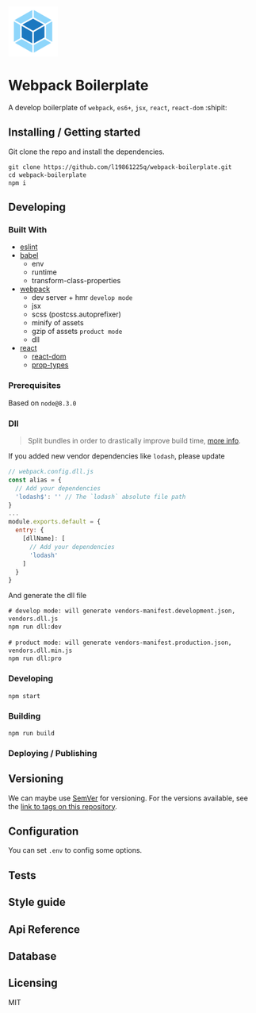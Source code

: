 <img src="./logo.svg" width="100" />

# Webpack Boilerplate

A develop boilerplate of `webpack`, `es6+`, `jsx`, `react`, `react-dom` :shipit:

## Installing / Getting started

Git clone the repo and install the dependencies.

```shell
git clone https://github.com/l19861225q/webpack-boilerplate.git
cd webpack-boilerplate
npm i
```

## Developing

### Built With
- [eslint](https://eslint.org)
- [babel](https://babeljs.io)
  - env
  - runtime
  - transform-class-properties
- [webpack](https://webpack.js.org)
  - dev server + hmr `develop mode`
  - jsx
  - scss (postcss.autoprefixer)
  - minify of assets
  - gzip of assets `product mode`
  - dll
- [react](https://reactjs.org)
  - [react-dom](https://reactjs.org/docs/react-dom.html)
  - [prop-types](https://github.com/facebook/prop-types)

### Prerequisites
Based on `node@8.3.0`

### Dll
> Split bundles in order to drastically improve build time, [more info](https://webpack.js.org/plugins/dll-plugin).

If you added new vendor dependencies like `lodash`, please update
```javascript
// webpack.config.dll.js
const alias = {
  // Add your dependencies
  'lodash$': '' // The `lodash` absolute file path
}
...
module.exports.default = {
  entry: {
    [dllName]: [
      // Add your dependencies
      'lodash'
    ]
  }
}
```

And generate the dll file

```shell
# develop mode: will generate vendors-manifest.development.json, vendors.dll.js
npm run dll:dev

# product mode: will generate vendors-manifest.production.json, vendors.dll.min.js
npm run dll:pro
```

### Developing

```shell
npm start
```

### Building

```shell
npm run build
```

### Deploying / Publishing

## Versioning

We can maybe use [SemVer](http://semver.org) for versioning. For the versions available, see the [link to tags on this repository](https://github.com/l19861225q/webpack-boilerplate/tags).

## Configuration

You can set `.env` to config some options.

## Tests

## Style guide

## Api Reference

## Database

## Licensing

MIT
